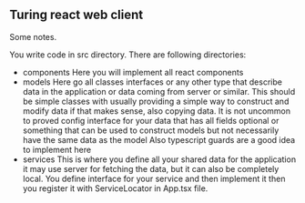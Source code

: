## Turing react web client

Some notes.

You write code in src directory. There are following directories:

+ components
    Here you will implement all react components
+ models
    Here go all classes interfaces or any other type that
    describe data in the application or data coming from server
    or similar. This should be simple classes with usually providing 
    a simple way to construct and modify data if that makes sense, also 
    copying data. It is not uncommon to proved config interface for your
    data that has all fields optional or something that can be used to
    construct models but not necessarily have the same data as the model
    Also typescript guards are a good idea to implement here
+ services
    This is where you define all your shared data for the application
    it may use server for fetching the data, but it can also be completely
    local. You define interface for your service and then implement it
    then you register it with ServiceLocator  in App.tsx file.
